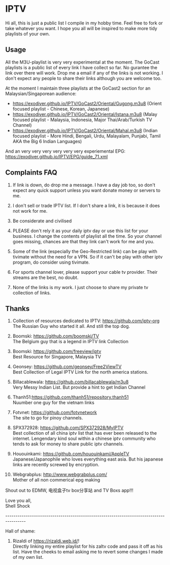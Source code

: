 # IPTV

Hi all, this is just a public list I compile in my hobby time. Feel free to fork or take whatever you want. I hope you all will be inspired to make more tidy playlists of your own.<br /> 

## Usage

All the M3U-playlist is very very experimental at the moment. The GoCast playlists is a public list of every link I have collect so far. No gurantee the link over there will work. Drop me a email if any of the links is not working. I don't expect any people to share their links although you are welcome too.<br />

At the moment I maintain three playlists at the GoCast2 section for an Malaysian/Singaporean audience:<br />

- https://exodiver.github.io/IPTV/GoCast2/Oriental/Gugong.m3u8 (Orient focused playlist - Chinese, Korean, Japanese)<br />
- https://exodiver.github.io/IPTV/GoCast2/Oriental/Istana.m3u8 (Malay focused playlist - Malaysia, Indonesia, Major Thai/Arab/Turkish TV Channel)<br />
- https://exodiver.github.io/IPTV/GoCast2/Oriental/Mahal.m3u8 (Indian focused playlist - More Hindi, Bengali, Urdu, Malayalam, Punjabi, Tamil AKA the Big 6 Indian Languages)<br />

And an very very very very very very experiemental EPG:<br />
https://exodiver.github.io/IPTV/EPG/guide_71.xml<br />

## Complaints FAQ

1. If link is down, do drop me a message. I have a day job too, so don't expect any quick support unless you want donate money or servers to me. <br />

2. I don't sell or trade IPTV list. If I don't share a link, it is because it does not work for me.<br />

3. Be considerate and civilised<br />

4. PLEASE don't rely it as your daily iptv day or use this list for your business. I change the contents of playlist all the time. So your channel goes missing, chances are that they link can't work for me and you.<br />

5. Some of the link (especially the Geo-Restricted link) can be play with tivimate without the need for a VPN. So if it can't be play with other iptv program, do consider using tivimate. <br />

6. For sports channel lover, please support your cable tv provider. Their streams are the best, no doubt. <br />

7. None of the links is my work. I just choose to share my private tv collection of links. <br />

## Thanks

1. Collection of resources dedicated to IPTV: https://github.com/iptv-org<br />
The Russian Guy who started it all. And still the top dog.<br />

2. Boomski: https://github.com/boomski/TV<br />
The Belgium guy that is a legend in IPTV link Collection<br />

3. Boomski: https://github.com/freeview/iptv<br />
Best Resource for Singapore, Malaysia TV<br />

4. Geonsey: https://github.com/geonsey/Free2ViewTV<br />
Best Collection of Legal IPTV Link for the north america stations.<br />

5. Billacablewala: https://github.com/billacablewala/m3u8<br />
Very Messy Indian List. But provide a hint to get Indian Channel<br />

6. Thanh51:https://github.com/thanh51/repository.thanh51<br />
Nuumber one guy for the vietnam links<br />

7. Fotvnet: https://github.com/fotvnetwork<br />
The site to go for pinoy channels.<br />

8. SPX372928: https://github.com/SPX372928/MyIPTV<br />
Best collection of all china iptv list that has ever been released to the internet. Lengendary kind soul within a chinese iptv community who tends to ask for money to share public iptv channels.<br />

9. Hououinkami: https://github.com/hououinkami/AppleTV<br />
Japanese/Japanophile who loves everything east asia. But his japanese links are recently screwed by encryption.<br />

10. Webgrabplus: http://www.webgrabplus.com/<br />
Mother of all non commerical epg making<br />

Shout out to EDMW, 电视盒子tv box分享站 and TV Boxs app!!!<br />

Love you all,<br />
Shell Shock<br />

----------------------------------------------------------------------------------------<br />

Hall of shame:<br />

1. Rizaldi of https://rizaldi.web.id/! <br />
Directly linking my entire playlist for his zaltv code and pass it off as his list. Have the cheeks to email asking me to revert some changes I made of my own list.<br />
